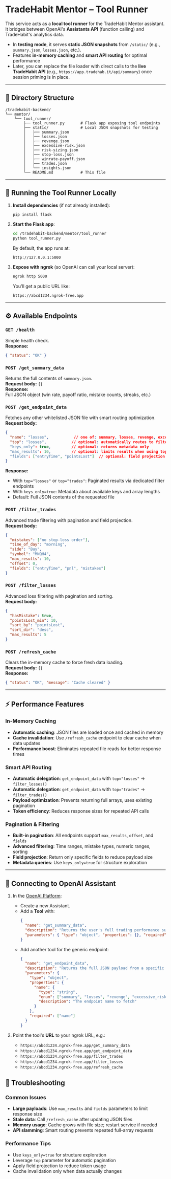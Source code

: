 # TradeHabit Mentor – Tool Runner

This service acts as a **local tool runner** for the TradeHabit Mentor assistant.  
It bridges between OpenAI's **Assistants API** (function calling) and TradeHabit's analytics data.

- In **testing mode**, it serves **static JSON snapshots** from `/static/` (e.g., `summary.json`, `losses.json`, etc.).  
- Features **in-memory caching** and **smart API routing** for optimal performance
- Later, you can replace the file loader with direct calls to the **live TradeHabit API** (e.g., `https://app.tradehab.it/api/summary`) once session priming is in place.

---

## 📂 Directory Structure

```
/tradehabit-backend/
└── mentor/
    └── tool_runner/
        ├── tool_runner.py       # Flask app exposing tool endpoints
        ├── static/              # Local JSON snapshots for testing
        │   ├── summary.json
        │   ├── losses.json
        │   ├── revenge.json
        │   ├── excessive-risk.json
        │   ├── risk-sizing.json
        │   ├── stop-loss.json
        │   ├── winrate-payoff.json
        │   ├── trades.json
        │   └── insights.json
        └── README.md            # This file
```

---

## 🚀 Running the Tool Runner Locally

1. **Install dependencies** (if not already installed):
   ```bash
   pip install flask
   ```

2. **Start the Flask app**:
   ```bash
   cd /tradehabit-backend/mentor/tool_runner
   python tool_runner.py
   ```
   By default, the app runs at:  
   ```
   http://127.0.0.1:5000
   ```

3. **Expose with ngrok** (so OpenAI can call your local server):
   ```bash
   ngrok http 5000
   ```
   You’ll get a public URL like:  
   ```
   https://abcd1234.ngrok-free.app
   ```

---

## ⚙️ Available Endpoints

### `GET /health`
Simple health check.  
**Response:**
```json
{ "status": "OK" }
```

### `POST /get_summary_data`
Returns the full contents of `summary.json`.  
**Request body:** `{}`  
**Response:**  
Full JSON object (win rate, payoff ratio, mistake counts, streaks, etc.)

### `POST /get_endpoint_data`
Fetches any other whitelisted JSON file with smart routing optimization.  
**Request body:**
```json
{ 
  "name": "losses",           // one of: summary, losses, revenge, excessive_risk, risk_sizing, stop-loss, winrate_payoff, trades, insights
  "top": "losses",           // optional: automatically routes to filter_losses() for pagination
  "keys_only": true,         // optional: returns metadata only
  "max_results": 10,         // optional: limits results when using top parameter
  "fields": ["entryTime", "pointsLost"]  // optional: field projection
}
```
**Response:**  
- With `top="losses"` or `top="trades"`: Paginated results via dedicated filter endpoints
- With `keys_only=true`: Metadata about available keys and array lengths
- Default: Full JSON contents of the requested file

### `POST /filter_trades`
Advanced trade filtering with pagination and field projection.  
**Request body:**
```json
{
  "mistakes": ["no stop-loss order"],
  "time_of_day": "morning",
  "side": "Buy",
  "symbol": "MNQH4",
  "max_results": 10,
  "offset": 0,
  "fields": ["entryTime", "pnl", "mistakes"]
}
```

### `POST /filter_losses`
Advanced loss filtering with pagination and sorting.  
**Request body:**
```json
{
  "hasMistake": true,
  "pointsLost_min": 10,
  "sort_by": "pointsLost",
  "sort_dir": "desc",
  "max_results": 5
}
```

### `POST /refresh_cache`
Clears the in-memory cache to force fresh data loading.  
**Request body:** `{}`  
**Response:**
```json
{ "status": "OK", "message": "Cache cleared" }
```

---

## ⚡ Performance Features

### In-Memory Caching
- **Automatic caching**: JSON files are loaded once and cached in memory
- **Cache invalidation**: Use `/refresh_cache` endpoint to clear cache when data updates
- **Performance boost**: Eliminates repeated file reads for better response times

### Smart API Routing
- **Automatic delegation**: `get_endpoint_data` with `top="losses"` → `filter_losses()`
- **Automatic delegation**: `get_endpoint_data` with `top="trades"` → `filter_trades()`
- **Payload optimization**: Prevents returning full arrays, uses existing pagination
- **Token efficiency**: Reduces response sizes for repeated API calls

### Pagination & Filtering
- **Built-in pagination**: All endpoints support `max_results`, `offset`, and `fields`
- **Advanced filtering**: Time ranges, mistake types, numeric ranges, sorting
- **Field projection**: Return only specific fields to reduce payload size
- **Metadata queries**: Use `keys_only=true` for structure exploration

---

## 🔗 Connecting to OpenAI Assistant

1. In the [OpenAI Platform](https://platform.openai.com/):
   - Create a new Assistant.
   - Add a **Tool** with:
     ```json
     {
       "name": "get_summary_data",
       "description": "Returns the user's full trading performance summary including win/loss metrics, mistake counts, streaks, and clean trade rate.",
       "parameters": { "type": "object", "properties": {}, "required": [] }
     }
     ```
   - Add another tool for the generic endpoint:
     ```json
     {
       "name": "get_endpoint_data",
       "description": "Returns the full JSON payload from a specific TradeHabit endpoint snapshot.",
       "parameters": {
         "type": "object",
         "properties": {
           "name": {
             "type": "string",
             "enum": ["summary", "losses", "revenge", "excessive_risk", "risk_sizing", "stop-loss", "winrate_payoff", "trades", "insights"],
             "description": "The endpoint name to fetch"
           }
         },
         "required": ["name"]
       }
     }
     ```

2. Point the tool's **URL** to your ngrok URL, e.g.:  
   - `https://abcd1234.ngrok-free.app/get_summary_data`  
   - `https://abcd1234.ngrok-free.app/get_endpoint_data`
   - `https://abcd1234.ngrok-free.app/filter_trades`
   - `https://abcd1234.ngrok-free.app/filter_losses`
   - `https://abcd1234.ngrok-free.app/refresh_cache`

## 🚨 Troubleshooting

### Common Issues
- **Large payloads**: Use `max_results` and `fields` parameters to limit response size
- **Stale data**: Call `/refresh_cache` after updating JSON files
- **Memory usage**: Cache grows with file size; restart service if needed
- **API slamming**: Smart routing prevents repeated full-array requests

### Performance Tips
- Use `keys_only=true` for structure exploration
- Leverage `top` parameter for automatic pagination
- Apply field projection to reduce token usage
- Cache invalidation only when data actually changes
